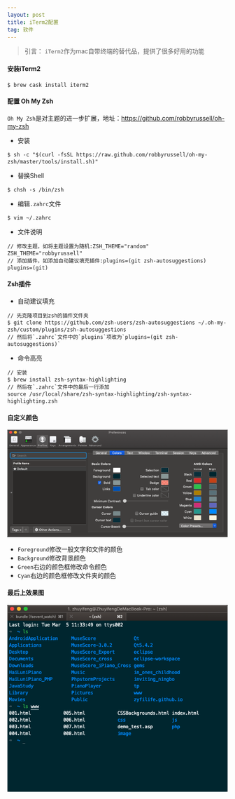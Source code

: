 ```yaml
---
layout: post
title: iTerm2配置
tag: 软件
---
```

> 引言： `iTerm2`作为mac自带终端的替代品，提供了很多好用的功能

#### 安装iTerm2
```shell
$ brew cask install iterm2
```
#### 配置 Oh My Zsh
`Oh My Zsh`是对主题的进一步扩展，地址：<https://github.com/robbyrussell/oh-my-zsh>
- 安装  
```shell
$ sh -c "$(curl -fsSL https://raw.github.com/robbyrussell/oh-my-zsh/master/tools/install.sh)"
```
- 替换Shell  
```shell
$ chsh -s /bin/zsh
```
- 编辑`.zahrc`文件  
```shell
$ vim ~/.zahrc
```
- 文件说明
```
// 修改主题，如将主题设置为随机:ZSH_THEME="random"
ZSH_THEME="robbyrussell"
// 添加插件，如添加自动建议填充插件:plugins=(git zsh-autosuggestions)
plugins=(git)
```

#### Zsh插件
- 自动建议填充
```shell
// 先克隆项目到zsh的插件文件夹
$ git clone https://github.com/zsh-users/zsh-autosuggestions ~/.oh-my-zsh/custom/plugins/zsh-autosuggestions
// 然后将`.zahrc`文件中的`plugins`项改为`plugins=(git zsh-autosuggestions)`
```
- 命令高亮
```shell
// 安装
$ brew install zsh-syntax-highlighting
// 然后在`.zahrc`文件中的最后一行添加
source /usr/local/share/zsh-syntax-highlighting/zsh-syntax-highlighting.zsh
```

#### 自定义颜色
![颜色修改界面](/assets/img/posts/iTerm2配置/iTerm2颜色修改界面.png)
- `Foreground`修改一般文字和文件的颜色
- `Background`修改背景颜色
- `Green`右边的颜色框修改命令颜色
- `Cyan`右边的颜色框修改文件夹的颜色

#### 最后上效果图
![效果图](/assets/img/posts/iTerm2配置/iTerm2展示.png)
